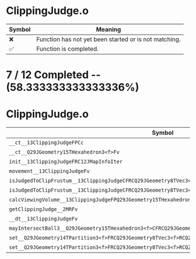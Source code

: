 # ClippingJudge.o
| Symbol | Meaning 
| ------------- | ------------- 
| :x: | Function has not yet been started or is not matching. 
| :white_check_mark: | Function is completed. 


# 7 / 12 Completed -- (58.333333333333336%)
# ClippingJudge.o
| Symbol | Decompiled? |
| ------------- | ------------- |
| `__ct__13ClippingJudgeFPCc` | :white_check_mark: |
| `__ct__Q29JGeometry15THexahedron3<f>Fv` | :white_check_mark: |
| `init__13ClippingJudgeFRC12JMapInfoIter` | :white_check_mark: |
| `movement__13ClippingJudgeFv` | :white_check_mark: |
| `isJudgedToClipFrustum__13ClippingJudgeCFRCQ29JGeometry8TVec3<f>f` | :white_check_mark: |
| `isJudgedToClipFrustum__13ClippingJudgeCFRCQ29JGeometry8TVec3<f>fl` | :white_check_mark: |
| `calcViewingVolume__13ClippingJudgeFPQ29JGeometry15THexahedron3<f>f` | :x: |
| `getClippingJudge__2MRFv` | :x: |
| `__dt__13ClippingJudgeFv` | :white_check_mark: |
| `mayIntersectBall3__Q29JGeometry15THexahedron3<f>CFRCQ29JGeometry8TVec3<f>f` | :x: |
| `set__Q29JGeometry14TPartition3<f>FRCQ29JGeometry8TVec3<f>RCQ29JGeometry8TVec3<f>RCQ29JGeometry8TVec3<f>` | :x: |
| `set__Q29JGeometry14TPartition3<f>FRCQ29JGeometry8TVec3<f>RCQ29JGeometry8TVec3<f>` | :x: |
